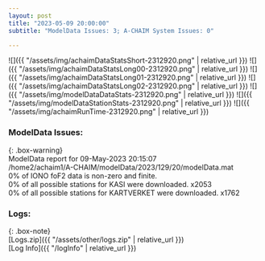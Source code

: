 ```yaml
---
layout: post
title: "2023-05-09 20:00:00"
subtitle: "ModelData Issues: 3; A-CHAIM System Issues: 0"

---
```


![]({{ "/assets/img/achaimDataStatsShort-2312920.png" | relative_url }})
![]({{ "/assets/img/achaimDataStatsLong00-2312920.png" | relative_url }})
![]({{ "/assets/img/achaimDataStatsLong01-2312920.png" | relative_url }})
![]({{ "/assets/img/achaimDataStatsLong02-2312920.png" | relative_url }})
![]({{ "/assets/img/modelDataDataStats-2312920.png" | relative_url }})
![]({{ "/assets/img/modelDataStationStats-2312920.png" | relative_url }})
![]({{ "/assets/img/achaimRunTime-2312920.png" | relative_url }})


### ModelData Issues:  
  
{: .box-warning}  
 ModelData report for 09-May-2023 20:15:07   
 /home2/achaim1/A-CHAIM/modelData/2023/129/20/modelData.mat   
 0% of IONO foF2 data is non-zero and finite.   
 0% of all possible stations for KASI were downloaded. x2053   
 0% of all possible stations for KARTVERKET were downloaded. x1762   
  


### Logs:  
  
{: .box-note}  
[Logs.zip]({{ "/assets/other/logs.zip" | relative_url }})  
[Log Info]({{ "/logInfo" | relative_url }})  
